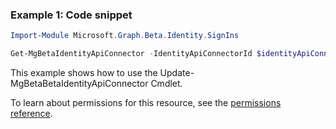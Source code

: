 ### Example 1: Code snippet

```powershellImport-Module Microsoft.Graph.Beta.Identity.SignIns

Get-MgBetaIdentityApiConnector -IdentityApiConnectorId $identityApiConnectorId
```
This example shows how to use the Update-MgBetaBetaIdentityApiConnector Cmdlet.
To learn about permissions for this resource, see the [permissions reference](/graph/permissions-reference).

